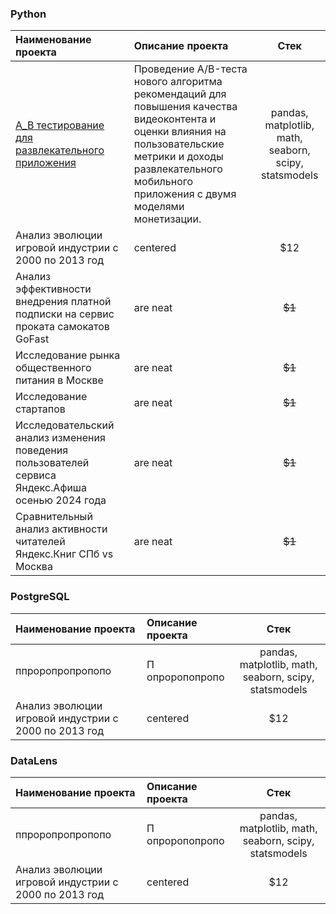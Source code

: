 ### Python

| Наименование проекта | Описание проекта  |Стек |
|:------------- |:---------------| :-------------:|
| [А_В тестирование для развлекательного приложения](https://github.com/LolitaShinkareva/Practicum_projects/blob/main/А_В%20тестирование%20для%20развлекательного%20приложения.ipynb) | Проведение A/B-теста нового алгоритма рекомендаций для повышения качества видеоконтента и оценки влияния на пользовательские метрики и доходы развлекательного мобильного приложения с двумя моделями монетизации. |  pandas, matplotlib, math, seaborn, scipy, statsmodels|
| Анализ эволюции игровой индустрии с 2000 по 2013 год    | centered        |         $12   |
| Анализ эффективности внедрения платной подписки на сервис проката самокатов GoFast| are neat        |        ~~$1~~ |
| Исследование рынка общественного питания в Москве| are neat        |        ~~$1~~ |
| Исследование стартапов| are neat        |        ~~$1~~ |
| Исследовательский анализ изменения поведения пользователей сервиса Яндекс.Афиша осенью 2024 года | are neat        |        ~~$1~~ |
| Сравнительный анализ активности читателей Яндекс.Книг СПб vs Москва| are neat        |        ~~$1~~ |


### PostgreSQL

| Наименование проекта | Описание проекта  |Стек |
|:------------- |:---------------| :-------------:|
| ппроропропропопо| П опроропопропо|  pandas, matplotlib, math, seaborn, scipy, statsmodels|
| Анализ эволюции игровой индустрии с 2000 по 2013 год    | centered        |         $12   |


### DataLens

| Наименование проекта | Описание проекта  |Стек |
|:------------- |:---------------| :-------------:|
| ппроропропропопо| П опроропопропо|  pandas, matplotlib, math, seaborn, scipy, statsmodels|
| Анализ эволюции игровой индустрии с 2000 по 2013 год    | centered        |         $12   |
